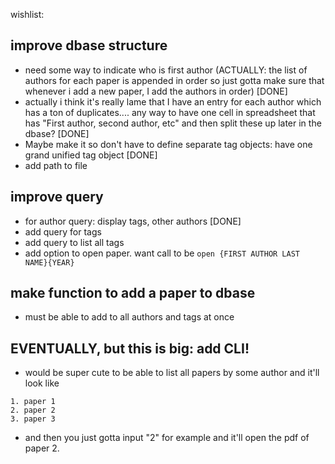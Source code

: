 wishlist:

## improve dbase structure

- need some way to indicate who is first author (ACTUALLY: the list of authors for each paper is appended in order so just gotta make sure that whenever i add a new paper, I add the authors in order) [DONE]
- actually i think it's really lame that I have an entry for each author which has a ton of duplicates.... any way to have one cell in spreadsheet that has "First author, second author, etc" and then split these up later in the dbase? [DONE]
- Maybe make it so don't have to define separate tag objects: have one grand unified tag object [DONE]
- add path to file

## improve query

- for author query: display tags, other authors [DONE]
- add query for tags
- add query to list all tags
- add option to open paper. want call to be ```open {FIRST AUTHOR LAST NAME}{YEAR}```

## make function to add a paper to dbase

- must be able to add to all authors and tags at once


## EVENTUALLY, but this is big: add CLI!

- would be super cute to be able to list all papers by some author and it'll look like 
``` 
1. paper 1
2. paper 2
3. paper 3 
```
- and then you just gotta input "2" for example and it'll open the pdf of paper 2. 

